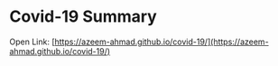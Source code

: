# Covid-19 Summary
Open Link: [https://azeem-ahmad.github.io/covid-19/](https://azeem-ahmad.github.io/covid-19/)
